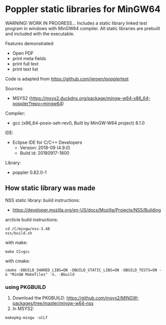 # Poppler static libraries for MinGW64
WARNING! WORK IN PROGRESS...
Includes a static library linked test program in windows with MinGW64 compiler. All static libraries are prebuilt and included with the executable. 

Features demonstrated:
* Open PDF
* print meta fields
* print full text
* print text list

Code is adapted from https://github.com/jeroen/popplertest

Sources:
* MSYS2 (https://msys2.duckdns.org/package/mingw-w64-x86_64-poppler?repo=mingw64)

Compiler: 
- gcc (x86_64-posix-seh-rev0, Built by MinGW-W64 project) 8.1.0

IDE: 
* Eclipse IDE for C/C++ Developers
	* Version: 2018-09 (4.9.0)
	* Build id: 20180917-1800

Library: 
* poppler 0.82.0-1

## How static library was made
NSS static library:
build instructions:
* https://developer.mozilla.org/en-US/docs/Mozilla/Projects/NSS/Building

arcticle build instructions:
```shell
cd /C/mingw/nss-3.48
nss/build.sh
```

with make:
```shell
make CC=gcc
```

with cmake:
```shell
cmake -DBUILD_SHARED_LIBS=ON -DBUILD_STATIC_LIBS=ON -DBUILD_TESTS=ON -G "MinGW Makefiles" -S. -Bbuild
```

### using PKGBUILD
1. Download the PKGBUILD: https://github.com/msys2/MINGW-packages/tree/master/mingw-w64-nss
2. In MSYS2:
```shell
makepkg-mingw -sCLf
```
